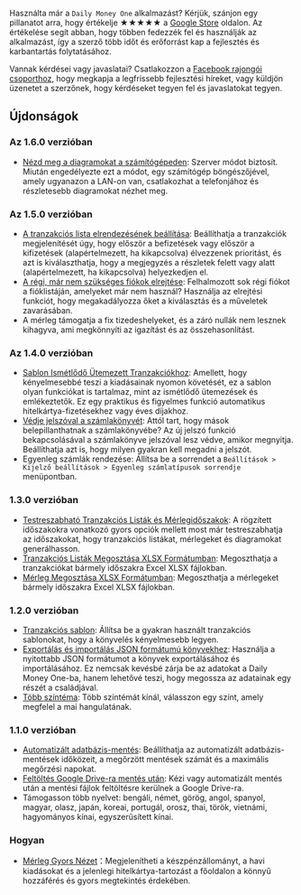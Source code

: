 Használta már a `Daily Money One` alkalmazást? Kérjük, szánjon egy pillanatot arra, hogy értékelje ★★★★★ a [Google Store](https://play.google.com/store/apps/details?id=com.colaorange.dailymoneyone) oldalon. Az értékelése segít abban, hogy többen fedezzék fel és használják az alkalmazást, így a szerző több időt és erőforrást kap a fejlesztés és karbantartás folytatásához.

Vannak kérdései vagy javaslatai? Csatlakozzon a [Facebook rajongói csoporthoz](https://www.facebook.com/colaorange.daily.money), hogy megkapja a legfrissebb fejlesztési híreket, vagy küldjön üzenetet a szerzőnek, hogy kérdéseket tegyen fel és javaslatokat tegyen.

## Újdonságok

### Az 1.6.0 verzióban
* [Nézd meg a diagramokat a számítógépeden](https://youtu.be/Ag8cqg9gzi0): Szerver módot biztosít. Miután engedélyezte ezt a módot, egy számítógép böngészőjével, amely ugyanazon a LAN-on van, csatlakozhat a telefonjához és részletesebb diagramokat nézhet meg.

### Az 1.5.0 verzióban
* [A tranzakciós lista elrendezésének beállítása](https://youtu.be/TzQj2pY6sWs): Beállíthatja a tranzakciók megjelenítését úgy, hogy először a befizetések vagy először a kifizetések (alapértelmezett, ha kikapcsolva) élvezzenek prioritást, és azt is kiválaszthatja, hogy a megjegyzés a részletek felett vagy alatt (alapértelmezett, ha kikapcsolva) helyezkedjen el.
* [A régi, már nem szükséges fiókok elrejtése](https://youtu.be/nKq7Mh_2nQA): Felhalmozott sok régi fiókot a fióklistáján, amelyeket már nem használ? Használja az elrejtési funkciót, hogy megakadályozza őket a kiválasztás és a műveletek zavarásában.
* A mérleg támogatja a fix tizedeshelyeket, és a záró nullák nem lesznek kihagyva, ami megkönnyíti az igazítást és az összehasonlítást.

### Az 1.4.0 verzióban
* [Sablon Ismétlődő Ütemezett Tranzakciókhoz](https://youtu.be/TzQj2pY6sWs): Amellett, hogy kényelmesebbé teszi a kiadásainak nyomon követését, ez a sablon olyan funkciókat is tartalmaz, mint az ismétlődő ütemezések és emlékeztetők. Ez egy praktikus és figyelmes funkció automatikus hitelkártya-fizetésekhez vagy éves díjakhoz.
* [Védje jelszóval a számlakönyvét](https://youtu.be/peoYqNG_4pk): Attól tart, hogy mások belepillanthatnak a számlakönyvébe? Az új jelszó funkció bekapcsolásával a számlakönyve jelszóval lesz védve, amikor megnyitja. Beállíthatja azt is, hogy milyen gyakran kell megadni a jelszót.
* Egyenleg számlák rendezése: Állítsa be a sorrendet a `Beállítások > Kijelző beállítások > Egyenleg számlatípusok sorrendje` menüpontban.

### 1.3.0 verzióban
* [Testreszabható Tranzakciós Listák és Mérlegidőszakok](https://youtu.be/O7EcLN82qIU): A rögzített időszakokra vonatkozó gyors opciók mellett most már testreszabhatja az időszakokat, hogy tranzakciós listákat, mérlegeket és diagramokat generálhasson.
* [Tranzakciós Listák Megosztása XLSX Formátumban](https://youtu.be/Bf7j39fsCSc): Megoszthatja a tranzakciókat bármely időszakra Excel XLSX fájlokban.
* [Mérleg Megosztása XLSX Formátumban](https://youtu.be/kpxJxNsButA): Megoszthatja a mérlegeket bármely időszakra Excel XLSX fájlokban.

### 1.2.0 verzióban
* [Tranzakciós sablon](https://youtu.be/CtfJ5BecZfY): Állítsa be a gyakran használt tranzakciós sablonokat, hogy a könyvelés kényelmesebb legyen.
* [Exportálás és importálás JSON formátumú könyvekhez](https://youtu.be/bHGEH7zcj78): Használja a nyitottabb JSON formátumot a könyvek exportálásához és importálásához. Ez nemcsak kevésbé zárja be az adatokat a Daily Money One-ba, hanem lehetővé teszi, hogy megossza az adatainak egy részét a családjával.
* [Több színtéma](https://youtu.be/3Yw7m2AOvfc): Több színtémát kínál, válasszon egy színt, amely megfelel a mai hangulatának.

### 1.1.0 verzióban
* [Automatizált adatbázis-mentés](https://youtube.com/shorts/dWePWDncx0k): Beállíthatja az automatizált adatbázis-mentések időközeit, a megőrzött mentések számát és a maximális megőrzési napokat.
* [Feltöltés Google Drive-ra mentés után](https://youtu.be/hOJdtKElLuw): Kézi vagy automatizált mentés után a mentési fájlok feltöltésre kerülnek a Google Drive-ra.
* Támogasson több nyelvet: bengáli, német, görög, angol, spanyol, magyar, olasz, japán, koreai, portugál, orosz, thai, török, vietnámi, hagyományos kínai, egyszerűsített kínai.

### Hogyan
 * [Mérleg Gyors Nézet](https://youtu.be/66tJxSrI_vQ)：Megjelenítheti a készpénzállományt, a havi kiadásokat és a jelenlegi hitelkártya-tartozást a főoldalon a könnyű hozzáférés és gyors megtekintés érdekében.